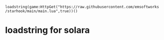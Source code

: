 ```loadstring(game:HttpGet("https://raw.githubusercontent.com/emsoftworks/starhook/main/main.lua",true))()```

# loadstring for solara
